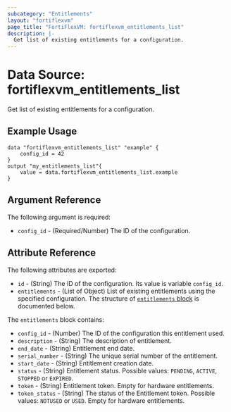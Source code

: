 ```yaml
---
subcategory: "Entitlements"
layout: "fortiflexvm"
page_title: "FortiFlexVM: fortiflexvm_entitlements_list"
description: |-
  Get list of existing entitlements for a configuration.
---
```


# Data Source: fortiflexvm_entitlements_list

Get list of existing entitlements for a configuration.

## Example Usage

```hcl
data "fortiflexvm_entitlements_list" "example" {
    config_id = 42
}
output "my_entitlements_list"{
    value = data.fortiflexvm_entitlements_list.example
}
```

## Argument Reference

The following argument is required:

* `config_id` - (Required/Number) The ID of the configuration.

## Attribute Reference

The following attributes are exported:

* `id` - (String) The ID of the configuration. Its value is variable `config_id`.
* `entitlements` - (List of Object) List of existing entitlements using the specified configuration. The structure of [`entitlements` block](#nestedatt--entitlements) is documented below.

<a id="nestedatt--entitlements"></a>
The `entitlements` block contains:

* `config_id` - (Number) The ID of the configuration this entitlement used.
* `description` - (String) The description of entitlement.
* `end_date` - (String) Entitlement end date.
* `serial_number` - (String) The unique serial number of the entitlement.
* `start_date` - (String) Entitlement creation date.
* `status` - (String) Entitlement status. Possible values: `PENDING`, `ACTIVE`, `STOPPED` or `EXPIRED`.
* `token` - (String) Entitlement token. Empty for hardware entitlements.
* `token_status` - (String) The status of the Entitlement token. Possible values: `NOTUSED` or `USED`. Empty for hardware entitlements.
